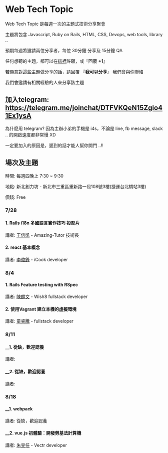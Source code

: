 # Web Tech Topic

Web Tech Topic 是每週一次的主題式技術分享聚會

主題將包含 Javascript, Ruby on Rails, HTML, CSS, Devops, web tools, library .. 

預期每週將邀請兩位分享者，每位 30分鐘 分享及 15分鐘 QA

任何想聽的主題，都可以在[這裡](https://github.com/amazing-tutor/web-tutor-on-thursday/issues)許願，或『回覆 __+1__』

若願意對[這些](https://github.com/amazing-tutor/web-tutor-on-thursday/issues)主題做分享的話，請回覆 『__我可以分享__』 我們會與你聯絡

我們會邀請有相關經驗的人來分享該主題

## 加入telegram: https://telegram.me/joinchat/DTFVKQeN15Zgio41Ex1ysA
為什麼用 telegram? 因為主辦小弟的手機是 i4s，不論是 line, fb message, slack .. 的開啟速度都非常慢 XD

一定要加入的原因是，遲到的話才能人幫你開門 ..!!

## 場次及主題
時間: 每週四晚上 7:30 ~ 9:30

地點: 新北創力坊 - 新北市三重區重新路一段108號3樓(捷運台北橋站3樓)

價錢: Free

### 7/28

#### __1. Rails i18n 多國語言實作技巧__ [投影片](https://hackmd.io/p/HJarJWGd#/)
  講者: [王信凱](github.com/jcsky) - Amazing-Tutor 技術長
  
#### __2. react 基本概念__
  講者: [李俊鋒](https://github.com/frozenfung) - iCook developer

### 8/4 

#### __1. Rails Feature testing with RSpec__
  講者: [陳麒文](https://www.facebook.com/chiwenchen.tw?fref=ts) - Wish8 fullstack developer

#### __2. 使用Vagrant 建立本機的虛擬環境__
  講者: [童睿騰](https://github.com/jamestong10) - fullstack developer
 
### 8/11

#### __1. 從缺，歡迎認養
  講者: 

#### __2. 從缺，歡迎認養
  講者: 
 
### 8/18

#### __1. webpack 
  講者: 從缺，歡迎認養

#### __2. vue.js 初體驗：開發勞基法計算機
  講者: [朱昱任](https://github.com/yurenju) - Vectr developer
 
